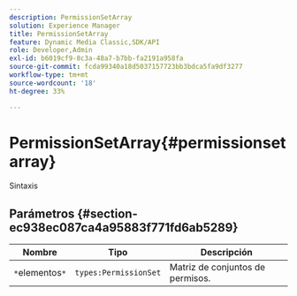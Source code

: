```yaml
---
description: PermissionSetArray
solution: Experience Manager
title: PermissionSetArray
feature: Dynamic Media Classic,SDK/API
role: Developer,Admin
exl-id: b6019cf9-8c3a-48a7-b7bb-fa2191a958fa
source-git-commit: fcda99340a18d5037157723bb3bdca5fa9df3277
workflow-type: tm+mt
source-wordcount: '18'
ht-degree: 33%

---
```


# PermissionSetArray{#permissionsetarray}

Sintaxis

## Parámetros {#section-ec938ec087ca4a95883f771fd6ab5289}

| Nombre | Tipo | Descripción |
|---|---|---|
| `*`elementos`*` | `types:PermissionSet` | Matriz de conjuntos de permisos. |
